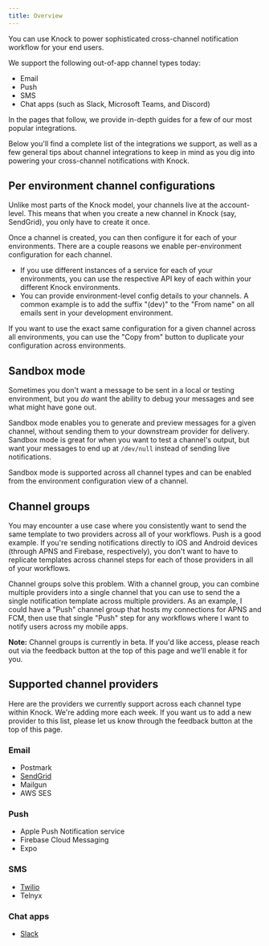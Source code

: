 ```yaml
---
title: Overview
---
```


You can use Knock to power sophisticated cross-channel notification workflow for your end users. 

We support the following out-of-app channel types today:

- Email
- Push 
- SMS 
- Chat apps (such as Slack, Microsoft Teams, and Discord)


In the pages that follow, we provide in-depth guides for a few of our most popular integrations. 

Below you'll find a complete list of the integrations we support, as well as a few general tips about channel integrations to keep in mind as you dig into powering your cross-channel notifications with Knock. 

## Per environment channel configurations
Unlike most parts of the Knock model, your channels live at the account-level. This means that when you create a new channel in Knock (say, SendGrid), you only have to create it once. 

Once a channel is created, you can then configure it for each of your environments. There are a couple reasons we enable per-environment configuration for each channel. 
- If you use different instances of a service for each of your environments, you can use the respective API key of each within your different Knock environments. 
- You can provide environment-level config details to your channels. A common example is to add the suffix "(dev)" to the "From name" on all emails sent in your development environment.

If you want to use the exact same configuration for a given channel across all environments, you can use the "Copy from" button to duplicate your configuration across environments. 

## Sandbox mode
Sometimes you don't want a message to be sent in a local or testing environment, but you _do_ want the ability to debug your messages and see what might have gone out. 

Sandbox mode enables you to generate and preview messages for a given channel, without sending them to your downstream provider for delivery. Sandbox mode is great for when you want to test a channel's output, but want your messages to end up at `/dev/null` instead of sending live notifications.

Sandbox mode is supported across all channel types and can be enabled from the environment configuration view of a channel. 

## Channel groups
You may encounter a use case where you consistently want to send the same template to two providers across all of your workflows. Push is a good example. If you're sending notifications directly to iOS and Android devices (through APNS and Firebase, respectively), you don't want to have to replicate templates across channel steps for each of those providers in all of your workflows. 

Channel groups solve this problem. With a channel group, you can combine multiple providers into a single channel that you can use to send the a single notification template across multiple providers. As an example, I could have a "Push" channel group that hosts my connections for APNS and FCM, then use that single "Push" step for any workflows where I want to notify users across my mobile apps. 

**Note:** Channel groups is currently in beta. If you'd like access, please reach out via the feedback button at the top of this page and we'll enable it for you. 


## Supported channel providers

Here are the providers we currently support across each channel type within Knock. We're adding more each week. If you want us to add a new provider to this list, please let us know through the feedback button at the top of this page. 

### Email
- Postmark
- [SendGrid](/integrations/sendgrid)
- Mailgun
- AWS SES

### Push
- Apple Push Notification service
- Firebase Cloud Messaging
- Expo

### SMS
- [Twilio](/integrations/twilio-sms)
- Telnyx

### Chat apps
- [Slack](/integrations/slack)
